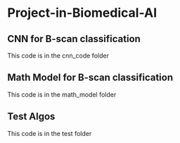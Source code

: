 # Project-in-Biomedical-AI

## CNN for B-scan classification 
This code is in the cnn_code folder

## Math Model for B-scan classification
This code is in the math_model folder

## Test Algos
This code is in the test folder